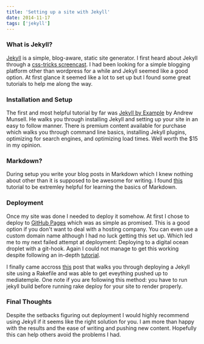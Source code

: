 ```yaml
---
title: 'Setting up a site with Jekyll'
date: 2014-11-17
tags: ['jekyll']
---
```


### What is Jekyll?

[Jekyll](http://jekyllrb.com/) is a simple, blog-aware, static site generator. I first heard about Jekyll through a [css-tricks screencast](http://css-tricks.com/video-screencasts/screencast-134-tour-site-progress-built-jekyll-grunt-sass-svg-system/). I had been looking for a simple blogging platform other than wordpress for a while and Jekyll seemed like a good option. At first glance it seemed like a lot to set up but I found some great tutorials to help me along the way.

### Installation and Setup

The first and most helpful tutorial by far was [Jekyll by Example](https://www.andrewmunsell.com/tutorials/jekyll-by-example) by Andrew Munsell. He walks you through installing Jekyll and setting up your site in an easy to follow manner. There is premium content available for purchase which walks you through command line basics, installing Jekyll plugins, optimizing for search engines, and optimizing load times. Well worth the \$15 in my opinion.

### Markdown?

During setup you write your blog posts in Markdown which I knew nothing about other than it is supposed to be awesome for writing. I found [this](http://markdowntutorial.com/) tutorial to be extremley helpful for learning the basics of Markdown.

### Deployment

Once my site was done I needed to deploy it somehow. At first I chose to deploy to [GitHub Pages](https://pages.github.com/) which was as simple as promised. This is a good option if you don't want to deal with a hosting company. You can even use a custom domain name although I had no luck getting this set up. Which led me to my next failed attempt at deployment: Deploying to a digital ocean droplet with a git-hook. Again I could not manage to get this working despite following an in-depth [tutorial](https://www.digitalocean.com/community/tutorials/how-to-deploy-jekyll-blogs-with-git).

I finally came accross [this](http://blog.grayghostvisuals.com/workflow/deploying-jekyll-with-rake/) post that walks you through deploying a Jekyll site using a Rakefile and was able to get eveything pushed up to mediatemple. One note if you are following this method: you have to run jekyll build before running rake deploy for your site to render properly.

### Final Thoughts

Despite the setbacks figuring out deployment I would highly recommend using Jekyll if it seems like the right solution for you. I am more than happy with the results and the ease of writing and pushing new content. Hopefully this can help others avoid the problems I had.
